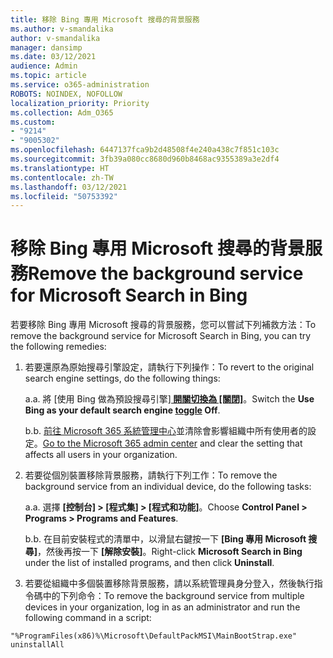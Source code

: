 ```yaml
---
title: 移除 Bing 專用 Microsoft 搜尋的背景服務
ms.author: v-smandalika
author: v-smandalika
manager: dansimp
ms.date: 03/12/2021
audience: Admin
ms.topic: article
ms.service: o365-administration
ROBOTS: NOINDEX, NOFOLLOW
localization_priority: Priority
ms.collection: Adm_O365
ms.custom:
- "9214"
- "9005302"
ms.openlocfilehash: 6447137fca9b2d48508f4e240a438c7f851c103c
ms.sourcegitcommit: 3fb39a080cc8680d960b8468ac9355389a3e2df4
ms.translationtype: HT
ms.contentlocale: zh-TW
ms.lasthandoff: 03/12/2021
ms.locfileid: "50753392"
---
```

# <a name="remove-the-background-service-for-microsoft-search-in-bing"></a><span data-ttu-id="2becc-102">移除 Bing 專用 Microsoft 搜尋的背景服務</span><span class="sxs-lookup"><span data-stu-id="2becc-102">Remove the background service for Microsoft Search in Bing</span></span>

<span data-ttu-id="2becc-103">若要移除 Bing 專用 Microsoft 搜尋的背景服務，您可以嘗試下列補救方法：</span><span class="sxs-lookup"><span data-stu-id="2becc-103">To remove the background service for Microsoft Search in Bing, you can try the following remedies:</span></span>

1. <span data-ttu-id="2becc-104">若要還原為原始搜尋引擎設定，請執行下列操作：</span><span class="sxs-lookup"><span data-stu-id="2becc-104">To revert to the original search engine settings, do the following things:</span></span>

    <span data-ttu-id="2becc-105">a.</span><span class="sxs-lookup"><span data-stu-id="2becc-105">a.</span></span> <span data-ttu-id="2becc-106">將 [使用 Bing 做為預設搜尋引擎]**[ 開關切換為 [關閉]](https://docs.microsoft.com/deployoffice/microsoft-search-bing#change-whether-bing-is-the-default-search-engine-for-google-chrome)**。</span><span class="sxs-lookup"><span data-stu-id="2becc-106">Switch the **Use Bing as your default search engine [toggle](https://docs.microsoft.com/deployoffice/microsoft-search-bing#change-whether-bing-is-the-default-search-engine-for-google-chrome) Off**.</span></span>

    <span data-ttu-id="2becc-107">b.</span><span class="sxs-lookup"><span data-stu-id="2becc-107">b.</span></span> <span data-ttu-id="2becc-108">[前往 Microsoft 365 系統管理中心](https://docs.microsoft.com/deployoffice/microsoft-search-bing#configure-the-setting-in-the-microsoft-365-admin-center-to-allow-the-extension-to-be-installed)並清除會影響組織中所有使用者的設定。</span><span class="sxs-lookup"><span data-stu-id="2becc-108">[Go to the Microsoft 365 admin center](https://docs.microsoft.com/deployoffice/microsoft-search-bing#configure-the-setting-in-the-microsoft-365-admin-center-to-allow-the-extension-to-be-installed) and clear the setting that affects all users in your organization.</span></span>

2. <span data-ttu-id="2becc-109">若要從個別裝置移除背景服務，請執行下列工作：</span><span class="sxs-lookup"><span data-stu-id="2becc-109">To remove the background service from an individual device, do the following tasks:</span></span>

    <span data-ttu-id="2becc-110">a.</span><span class="sxs-lookup"><span data-stu-id="2becc-110">a.</span></span> <span data-ttu-id="2becc-111">選擇 **[控制台] > [程式集] > [程式和功能]**。</span><span class="sxs-lookup"><span data-stu-id="2becc-111">Choose **Control Panel > Programs > Programs and Features**.</span></span>

    <span data-ttu-id="2becc-112">b.</span><span class="sxs-lookup"><span data-stu-id="2becc-112">b.</span></span> <span data-ttu-id="2becc-113">在目前安裝程式的清單中，以滑鼠右鍵按一下 **[Bing 專用 Microsoft 搜尋]**，然後再按一下 **[解除安裝]**。</span><span class="sxs-lookup"><span data-stu-id="2becc-113">Right-click **Microsoft Search in Bing** under the list of installed programs, and then click **Uninstall**.</span></span>

3. <span data-ttu-id="2becc-114">若要從組織中多個裝置移除背景服務，請以系統管理員身分登入，然後執行指令碼中的下列命令：</span><span class="sxs-lookup"><span data-stu-id="2becc-114">To remove the background service from multiple devices in your organization, log in as an administrator and run the following command in a script:</span></span> 

`"%ProgramFiles(x86)%\Microsoft\DefaultPackMSI\MainBootStrap.exe" uninstallAll`
